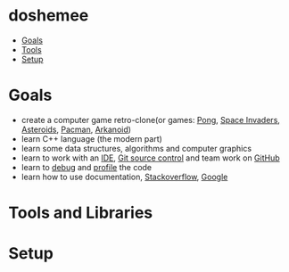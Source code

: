 # doshemee

- [Goals](#goals)
- [Tools](#tools-and-libraries)
- [Setup](#setup)

# Goals
* create a computer game retro-clone(or games: [Pong](https://en.wikipedia.org/wiki/Pong), [Space Invaders](https://en.wikipedia.org/wiki/Space_Invaders), [Asteroids](https://en.wikipedia.org/wiki/Asteroids_%28video_game%29), [Pacman](https://en.wikipedia.org/wiki/Pac-Man), [Arkanoid](https://en.wikipedia.org/wiki/Arkanoid))
* learn C++ language (the modern part)
* learn some data structures, algorithms and computer graphics
* learn to work with an [IDE](https://en.wikipedia.org/wiki/Integrated_development_environment), [Git source control](https://en.wikipedia.org/wiki/Git) and team work on [GitHub](https://github.com/)
* learn to [debug](https://en.wikipedia.org/wiki/Debugging) and [profile](https://en.wikipedia.org/wiki/Profiling_%28computer_programming%29) the code
* learn how to use documentation, [Stackoverflow](https://stackoverflow.com/), [Google](https://google.com/)

# Tools and Libraries

# Setup
